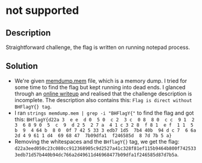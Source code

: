 # not supported
## Description
Straightforward challenge, the flag is written on running notepad process. 
## Solution
- We're given [memdump.mem](./memdump.mem) file, which is a memory dump. I tried for some time to find the flag but kept running into dead ends. I glanced through an [online writeup](https://ashketchum.medium.com/blackhat-mea-ctf-2023-forensic-not-supported-595b5091b557) and realised that the challenge description is incomplete. The description also contains this: `Flag is direct without BHFlagY{} tag`.
- I ran `strings memdump.mem | grep -i "BHFlagY{"` to find the flag and got this: `BHflagY{d22a 3  e e  d 0  5 0  c 2  3 c  0 8  8 0  c c  9 1  2 3  6 8 9 0  5  c  9  d 2 5  2 7 a  4 1 c 3 2 8  f 8 1  e f  1 1  5 b  9  4 64 b  8 0  0f 7 42 5 33 3 edb7 1d5  7b4 40b  94 d c 7  6 6a 2d 4 9 61 1 d4  69 68 47  7b09dfa1  f246585d  8 7d 7b 5 a}`
- Removing the whitespaces and the `BHflagY{}` tag, we get the flag: `d22a3eed050c23c080cc912368905c9d2527a41c328f81ef115b9464b800f7425333edb71d57b440b94dc766a2d49611d46968477b09dfa1f246585d87d7b5a`.